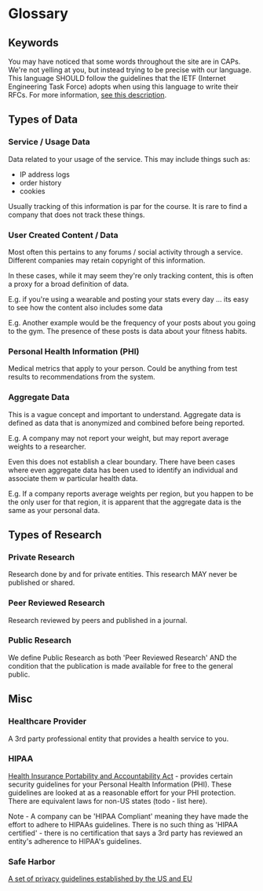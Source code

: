 # Glossary

## Keywords

You may have noticed that some words throughout the site are in CAPs. We're not yelling at you, but instead trying to be precise with our language. This language SHOULD follow the guidelines that the IETF (Internet Engineering Task Force) adopts when using this language to write their RFCs. For more information, [see this description](https://www.ietf.org/rfc/rfc2119.txt).

## Types of Data

### Service / Usage Data

Data related to your usage of the service. This may include things such as:

- IP address logs
- order history
- cookies

Usually tracking of this information is par for the course. It is rare to find a company that does not track these things.

### User Created Content / Data

Most often this pertains to any forums / social activity through a service. Different companies may retain copyright of this information.

In these cases, while it may seem they're only tracking content, this is often a proxy for a broad definition of data. 

E.g. if you're using a wearable and posting your stats every day ... its easy to see how the content also includes some data

E.g. Another example would be the frequency of your posts about you going to the gym. The presence of these posts is data about your fitness habits.

### Personal Health Information (PHI)

Medical metrics that apply to your person. Could be anything from test results to recommendations from the system.

### Aggregate Data

This is a vague concept and important to understand. Aggregate data is defined as data that is anonymized and combined before being reported.

E.g. A company may not report your weight, but may report average weights to a researcher.

Even this does not establish a clear boundary. There have been cases where even aggregate data has been used to identify an individual and associate them w particular health data.

E.g. If a company reports average weights per region, but you happen to be the only user for that region, it is apparent that the aggregate data is the same as your personal data.

## Types of Research

### Private Research

Research done by and for private entities. This research MAY never be published or shared.

### Peer Reviewed Research

Research reviewed by peers and published in a journal. 

### Public Research

We define Public Research as both 'Peer Reviewed Research' AND the condition that the publication is made available for free to the general public.

## Misc

### Healthcare Provider

A 3rd party professional entity that provides a health service to you.

### HIPAA

[Health Insurance Portability and Accountability Act](http://www.dhcs.ca.gov/formsandpubs/laws/hipaa/Pages/1.00WhatisHIPAA.aspx) - provides certain security guidelines for your Personal Health Information (PHI). These guidelines are looked at as a reasonable effort for your PHI protection. There are equivalent laws for non-US states (todo - list here).

Note - A company can be 'HIPAA Compliant' meaning they have made the effort to adhere to HIPAAs guidelines. There is no such thing as 'HIPAA certified' - there is no certification that says a 3rd party has reviewed an entity's adherence to HIPAA's guidelines.


### Safe Harbor

[A set of privacy guidelines established by the US and EU](https://en.wikipedia.org/wiki/International_Safe_Harbor_Privacy_Principles)
